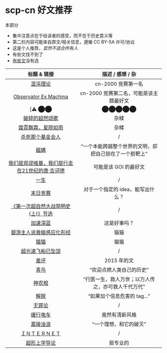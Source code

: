 # scp-cn 好文推荐
本部分
* 集中注意点在于给读者的感受，而不在于历史意义等
* 第二栏内容可能来自原文/相关信息，遵循 CC BY-SA 许可/协议
* 这是个人推荐，*显然不适合所有人*
* 有些文找不到了
* [有些文](https://scp-wiki-cn.wikidot.com/time-is-a-place)没有选

| 标题 & 链接 | 描述 / 感想 / 杂 |
| :-: | :-: |
| [混沌理论](https://scp-wiki-cn.wikidot.com/scp-cn-2000) | cn-2000 竞赛第一名 |
| [Observator Ex Machina](https://scp-wiki-cn.wikidot.com/scp-cn-2999) | cn-2000 竞赛第二名，可能是该主题最好文 |
| [⚠︎ ⬤⬤|⬤⬤⬤⬤⬤|⬤⬤|⬤？ ⚠︎](https://scp-wiki-cn.wikidot.com/2521-escaped) | svg 做得不错 |
| [破碎的超然颂歌](https://scp-wiki-cn.wikidot.com/an-ode-to-transcendence) | 杂糅 |
| [霆霓飘霖，星陨如雨](https://scp-wiki-cn.wikidot.com/rainy-stars-with-the-thunderstorm) | 杂糅 |
| [杀死那个基金会人](https://scp-wiki-cn.wikidot.com/kill-that-foundation-man) | / |
| [磁螨](https://scp-wiki-cn.wikidot.com/scp-cn-079) | “一个本能跨越整个世界的文明，却把自己锁在了一个箭靶上” |
| [我们是观谬维基，我们是行走在21世纪的唐·吉诃德](https://scp-wiki-cn.wikidot.com/don-quijote) | 可能是该 GOI 的最好文 |
| [一生](https://scp-wiki-cn.wikidot.com/one-man-life) | / |
| [末日竞赛](https://scp-wiki-cn.wikidot.com/doomsday-con-test) | 对于一个指定的 idea，能写出什么？ |
| [《第一次超自然大战简明史(上)》节选 ](https://scp-wiki-cn.wikidot.com/ow1-first) | / |
| [加速深蓝](https://scp-wiki-cn.wikidot.com/scp-cn-2463) | 这是好事吗？ |
| [碧游主人说兽娘感应化形经](https://scp-wiki-cn.wikidot.com/wanderers:furry-girls) | 猫猫 |
| [猫猫](https://scp-wiki-cn.wikidot.com/wanderers:kitty) | 猫猫 |
| [超光速飞船已坠毁](https://scp-wiki-cn.wikidot.com/document-163-j) | / |
| [差评](https://scp-wiki-cn.wikidot.com/downvoted) | 2015 年的文 |
| [青鸟](https://scp-wiki-cn.wikidot.com/scp-cn-1559) | “欢迎点燃人类自己的历史” |
| [神农棺](https://scp-wiki-cn.wikidot.com/scp-cn-1600) | “行医一生，救人万世；以万人传之，亦可救人千代万代” |
| [解脱](https://scp-wiki-cn.wikidot.com/scp-cn-2470) | “如果加个信息危害的 tag…” |
| [无罪论](https://scp-wiki-cn.wikidot.com/scp-cn-002) | / |
| [缓行电车](https://scp-wiki-cn.wikidot.com/scp-cn-797) | 竟然有清新风格 |
| [嘉陵浊浪](https://scp-wiki-cn.wikidot.com/jialingjiang) | “一个理想，和它的破灭” |
| [ＩＮＴＥＲＮＥＴ](https://scp-wiki-cn.wikidot.com/scp-cn-2091) | / |
| [超形上学导论](https://scp-wiki-cn.wikidot.com/introduction-to-pataphysics) | 挺专业的 |
